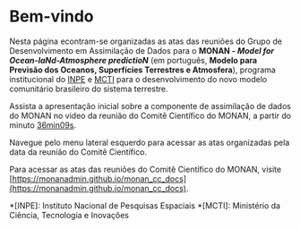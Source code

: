# Bem-vindo

Nesta página econtram-se organizadas as atas das reuniões do Grupo de Desenvolvimento em Assimilação de Dados para o **MONAN - _Model for Ocean-laNd-Atmosphere predictioN_** (em português, **Modelo para Previsão dos Oceanos, Superfícies Terrestres e Atmosfera**), programa institucional do [INPE](https://www.gov.br/inpe/pt-br) e [MCTI](https://www.gov.br/mcti/pt-br) para o desenvolvimento do novo modelo comunitário brasileiro do sistema terrestre.

Assista a apresentação inicial sobre a componente de assimilação de dados do MONAN no video da reunião do Comitê Científico do MONAN, a partir do minuto [36min09s](https://youtu.be/VlV5F0qVF0s?t=2346).

Navegue pelo menu lateral esquerdo para acessar as atas organizadas pela data da reunião do Comitê Científico.

Para acessar as atas das reuniões do Comitê Científico do MONAN, visite [https://monanadmin.github.io/monan_cc_docs](https://monanadmin.github.io/monan_cc_docs).

*[INPE]: Instituto Nacional de Pesquisas Espaciais
*[MCTI]: Ministério da Ciência, Tecnologia e Inovações
